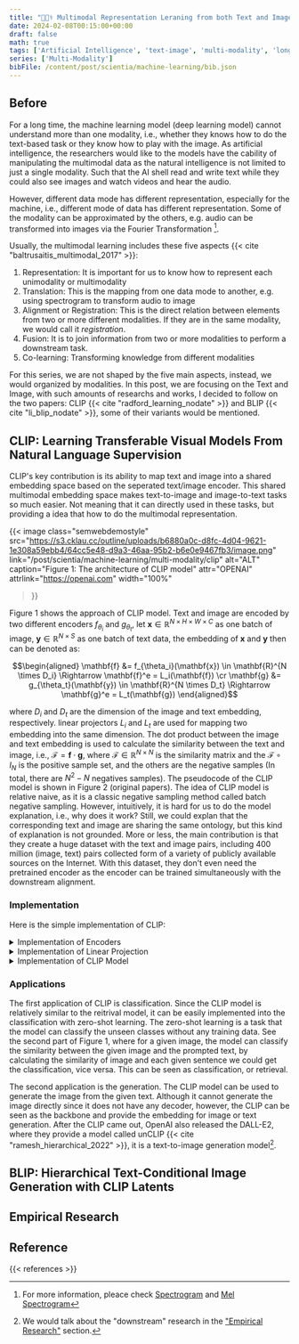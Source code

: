 ```yaml
---
title: "👨🏿‍⚕️ Multimodal Representation Leraning from both Text and Image"
date: 2024-02-08T00:15:00+00:00
draft: false
math: true
tags: ['Artificial Intelligence', 'text-image', 'multi-modality', 'long-read']
series: ['Multi-Modality']
bibFile: /content/post/scientia/machine-learning/bib.json
---
```


## Before

For a long time, the machine learning model (deep learning model) cannot understand more than one modality, i.e., whether they knows how to do the text-based task or they know how to play with the image. As artificial intelligence, the researchers would like to the models have the cability of manipulating the multimodal data as the natural intelligence is not limited to just a single modality. Such that the AI shell read and write text while they could also see images and watch videos and hear the audio.

However, different data mode has different representation, especially for the machine, i.e., different mode of data has different representation. Some of the modality can be approximated by the others, e.g. audio can be transformed into images via the Fourier Transformation [^1].


Usually, the multimodal learning includes these five aspects {{< cite "baltrusaitis_multimodal_2017" >}}:

1. Representation: It is important for us to know how to represent each unimodality or multimodality
2. Translation: This is the mapping from one data mode to another, e.g. using spectrogram to transform audio to image
3. Alignment or Registration: This is the direct relation between elements from two or more different modalities. If they are in the same modality, we would call it *registration*.
4. Fusion: It is to join information from two or more modalities to perform a downstream task.
5. Co-learning: Transforming knowledge from different modalities


For this series, we are not shaped by the five main aspects, instead, we would organized by modalities. In this post, we are focusing on the Text and Image, with such amounts of researchs and works, I decided to follow on the two papers: CLIP {{< cite "radford_learning_nodate" >}} and BLIP {{< cite "li_blip_nodate" >}}, some of their variants would be mentioned.

## CLIP: Learning Transferable Visual Models From Natural Language Supervision

CLIP's key contribution is its ability to map text and image into a shared embedding space based on the seperated text/image encoder. This shared multimodal embedding space makes text-to-image and image-to-text tasks so much easier. Not meaning that it can directly used in these tasks, but providing a idea that how to do the multimodal representation.

{{< image
  class="semwebdemostyle"
  src="https://s3.cklau.cc/outline/uploads/b6880a0c-d8fc-4d04-9621-1e308a59ebb4/64cc5e48-d9a3-46aa-95b2-b6e0e9467fb3/image.png"
  link="/post/scientia/machine-learning/multi-modality/clip"
  alt="ALT"
  caption="Figure 1: The architecture of CLIP model"
  attr="OPENAI"
  attrlink="https://openai.com"
  width="100%"
>}}

Figure 1 shows the approach of CLIP model. Text and image are encoded by two different encoders $f_{\theta_i}$ and $g_{\theta_t}$, let $\mathbf{x} \in \mathbb{R}^{N \times H \times W \times C}$ as one batch of image, $\mathbf{y} \in \mathbb{R}^{N \times S}$ as one batch of text data,  the embedding of $\mathbf{x}$ and $\mathbf{y}$ then can be denoted as:

$$\begin{aligned} \mathbf{f} &= f_{\theta_i}(\mathbf{x}) \in \mathbf{R}^{N \times D_i} \Rightarrow \mathbf{f}^e = L_i(\mathbf{f})  \cr  \mathbf{g} &= g_{\theta_t}(\mathbf{y}) \in \mathbf{R}^{N \times D_t} \Rightarrow \mathbf{g}^e = L_t(\mathbf{g}) \end{aligned}$$

where $D_i$ and $D_t$ are the dimension of the image and text embedding, respectively. linear projectors $L_i$ and $L_t$ are used for mapping two embedding into the same dimension. The dot product between the image and text embedding is used to calculate the similarity between the text and image, i.e., $\mathcal{F} = \mathbf{f} \cdot \mathbf{g}$, where $\mathcal{F} \in \mathbb{R}^{N \times N}$ is the similarity matrix and the $\mathcal{F} \circ I_N$ is the positive sample set, and the others are the negative samples (In total, there are $N^2 - N$ negatives samples). The pseudocode of the CLIP model is shown in Figure 2 (original papers). The idea of CLIP model is relative naive, as it is a classic negative sampling method called batch negative sampling. However, intuitively, it is hard for us to do the model explanation, i.e., why does it work? Still, we could explan that the corresponding text and image are sharing the same ontology, but this kind of explanation is not grounded. More or less, the main contribution is that they create a huge dataset with the text and image pairs, including 400 million (image, text) pairs collected form of a variety of publicly available sources on the Internet. With this dataset, they don't even need the pretrained encoder as the encoder can be trained simultaneously with the downstream alignment. 

### Implementation

Here is the simple implementation of CLIP:

<details>
  <summary>Implementation of Encoders</summary>

  ```python
  import torch 
  import torch.nn as nn
  from transformers import AutoConfig, AutoModel, AutoModelForImageClassification

  import numpy as np

  class TextEncoder(nn.Module):
      def __init__(self, model_name="FacebookAI/roberta-base":str, device="cpu":str, pretrained=True:bool, freeze=False:bool):
          super(TextEncoder).__init__()
          self.model = {True: AutoModel.from_pretrained(model_name), 
                        False: AutoModel.from_config(AutoConfig.from_pretrained(model_name))}
          self.out_dim = AutoConfig.from_pretrained(model_name).hidden_size # 768
          self.freeze = freeze
          if freeze:
              for name ,param in self.model.named_parameters():
                  param.requires_grad = False

      def forward(self, inputs):
          if self.freeze:
              self.model.eval()
          else:
              pass
          feature = nn.functional.normalize(torch.mean(self.model(**inputs).last_hidden_state, axis=1), dim=1)
          return feature

  class ImageEncoder(nn.Module):
      def __init__(self, model_name="google/vit-base-patch16-224":str, device="cpu":str, pretrained=True:bool, freeze=False:bool):
          super(TextEncoder).__init__()
          self.model = {True: AutoModelForImageClassification.from_pretrained(model_name), 
                        False: AutoModelForImageClassification.from_config(AutoConfig.from_pretrained(model_name))}
          self.out_dim = 1000 # ViT is trained with ImageNet
          self.freeze = freeze
          if freeze:
              for name ,param in self.model.named_parameters():
                  param.requires_grad = False

      def forward(self, inputs):
          feature = self.model(**inputs).logits
          feature = F.normalize(feature, dim=-1)
          return feature
  ```
</details>

<details>
  <summary>Implementation of Linear Projection</summary>
  
```python
  class LinearProject(nn.Module):
      def __init__(self, in_features, out_features):
          super(LinearProject).__init__()
          self.projection == nn.Sequential([
              nn.Linear(in_features, out_features), nn.GELU(), nn.LayerNorm(out_features)
          ])

      def forward(self, x):
          output = self.projection(x)
          return output
  ```
</details>

<details>
  <summary>Implementation of CLIP Model</summary>
  
  ```python
  class CLIPModel(nn.Module):
      def __init__(self, model_name = {"TEXT":"FacebookAI/roberta-base", "IMG":"google/vit-base-patch16-224"}:dict, 
                    device="cpu":str, pretrained=True:bool, freeze=False:bool, hidden_dim=256:int):
          super(CLIPModel).__init__()
          self.enc_t = TextEncoder(model_name=model_name["TEXT"], device=device, freeze=freeze)
          self.enc_i = ImageEncoder(model_name=model_name["IMG"], device=device, freeze=freeze)
          self.proj_t = LinearProject(self.enc_t.out_dim, hidden_dim)
          self.proj_i = LinearProject(self.enc_i.out_dim, hidden_dim)
          self.logit_scale = nn.Parameter(torch.ones([]))
          self.init_parameters()
      
      def init_parameters(self):
          # turn temperature into a learnable parameter
          nn.init.constant_(self.logit_scale, np.log(1 / 0.07))
      
      def criterion(self, text, image):
          CE = nn.functional.cross_entropy
          labels = torch.arange(text.shape[0], device=str(text.device), dtype=torch.long)
          logits_t = text @ image.T * self.logit_scale.exp()
          logits_i = image @ text.T * self.logit_scale.exp()
          loss = (CE(logits_t, labels) + CE(logits_i, labels)) / 2
          return loss

      def forward(self, text, image):
          feature_t, feature_i = self.proj_t(self.enc_t(text)), self.proj_i(self.enc_i(image))
          loss = self.criterion(feature_t, feature_i)
          return feature_t, feature_i, self.logit_scale, loss
  ```
</details>

### Applications

The first application of CLIP is classification. Since the CLIP model is relatively similar to the reitrival model, it can be easily implemented into the classification with zero-shot learning. The zero-shot learning is a task that the model can classify the unseen classes without any training data. See the second part of Figure 1, where for a given image, the model can classify the similarity between the given image and the prompted text, by calculating the similarity of image and each given sentence we could get the classification, vice versa. This can be seen as classification, or retrieval. 

The second application is the generation. The CLIP model can be used to generate the image from the given text. Although it cannot generate the image directly since it does not have any decoder, however, the CLIP can be seen as the backbone and provide the embedding for image or text generation. After the CLIP came out, OpenAI also released the DALL-E2, where they provide a model called unCLIP {{< cite "ramesh_hierarchical_2022" >}}, it is a text-to-image generation model[^2].

## BLIP: Hierarchical Text-Conditional Image Generation with CLIP Latents

## Empirical Research

## Reference 

{{< references >}}



[^1]: For more information, pleace check [Spectrogram](https://en.wikipedia.org/wiki/Spectrogram) and [Mel Spectrogram](https://ieeexplore.ieee.org/document/9859621)
[^2]: We would talk about the "downstream" research in the ["Empirical Research"](#empirical-research) section.
